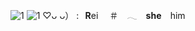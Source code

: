 ![1](https://64.media.tumblr.com/9dee692fa279a740207401c15bcec698/7fa768b238afea29-dc/s2048x3072/fbe81c15531dabfd5f3b1f53cf34949e8f38683e.pnj)
![1](https://64.media.tumblr.com/e4fb53af27018d67f52644e173b56790/7fa768b238afea29-32/s1280x1920/f6577b4117b7ce096452b58d5ef6f164e60f7f75.gifv)
♡ᴗ ᴗ） :⠀**R**ei 　＃　𓂃　**she** ⠀him
